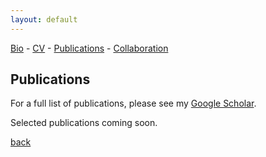 ```yaml
---
layout: default
---
```

[Bio](./bio.html) - [CV](./coming-soon.html) - [Publications](./coming-soon.html) - [Collaboration](./coming-soon.html)

## Publications

For a full list of publications, please see my [Google Scholar](https://scholar.google.com/citations?user=_s2HT_0AAAAJ&hl=en).

Selected publications coming soon.

[back](./)
